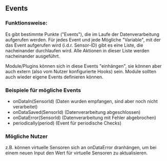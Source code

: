 ## Events

### Funktionsweise:

Es gibt bestimmte Punkte ("Events"), die im Laufe der Datenverarbeitung aufgerufen werden. Für jedes Event und jede Mögliche "Variable", mit der das Event aufgerufen wird (i.d.r. Sensor-ID) gibt es eine Liste, die nacheinander durchlaufen wird. Alle Aktionen in dieser Liste werden nacheinander ausgeführt.

Module/Plugins können sich in diese Events "einhängen", sie können aber auch extern (also vom Nutzer konfigurierte Hooks) sein. Module sollten auch wieder eigene Events definieren können.

### Beispiele für mögliche Events

- onDataIn(SensorId) (Daten wurden empfangen, sind aber noch nicht verarbeitet)
- onDataSaved(SensorId) (Datenverarbeitung abgeschlossen)
- onDataError(SensorId) (Datenverarbeitung mit Fehler abgebrochen)
- periodically(period) (Event für periodische Checks)

### Mögliche Nutzer

z.B. können virtuelle Sensoren sich an onDataError dranhängen, um bei einem neuen Input den Wert für virtuelle Sensoren zu aktualisieren.
